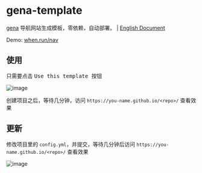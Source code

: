 # gena-template

[gena](https://github.com/x1ah/gena) 导航网站生成模板，零依赖，自动部署。 | [English Document](https://github.com/x1ah/gena-template/blob/master/README_EN.md)

Demo: [when.run/nav](https://when.run/nav/)

## 使用

只需要点击 <kbd>Use this template<kbd> 按钮

![image](https://user-images.githubusercontent.com/14919255/114821045-8ee5bf80-9df2-11eb-9d17-d617c946b65e.png)

创建项目之后，等待几分钟，访问 `https://you-name.github.io/<repo>/` 查看效果

## 更新

修改项目里的 `config.yml`，并提交，等待几分钟后访问 `https://you-name.github.io/<repo>/` 查看效果

![image](https://user-images.githubusercontent.com/14919255/114821607-6611fa00-9df3-11eb-9b7d-4dc83ac7c485.png)

